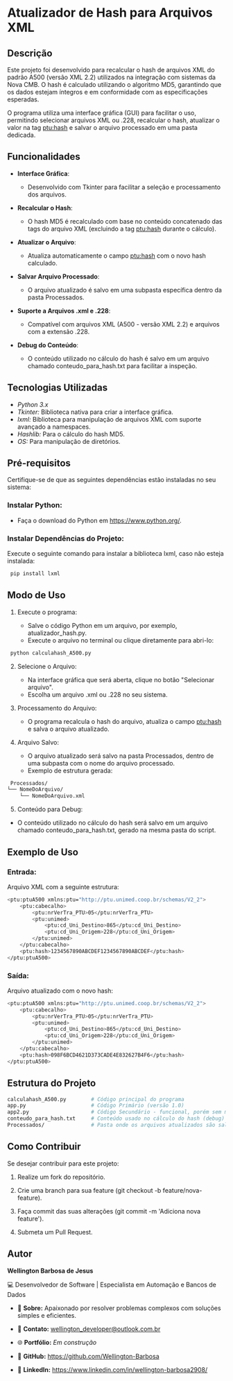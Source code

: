 # Atualizador de Hash para Arquivos XML

## Descrição

Este projeto foi desenvolvido para recalcular o hash de arquivos XML do padrão A500 (versão XML 2.2) utilizados na integração com sistemas da Nova CMB. O hash é calculado utilizando o algoritmo MD5, garantindo que os dados estejam íntegros e em conformidade com as especificações esperadas.

O programa utiliza uma interface gráfica (GUI) para facilitar o uso, permitindo selecionar arquivos XML ou .228, recalcular o hash, atualizar o valor na tag <ptu:hash> e salvar o arquivo processado em uma pasta dedicada.

## Funcionalidades

* **Interface Gráfica**:

   - Desenvolvido com Tkinter para facilitar a seleção e processamento dos arquivos.


* **Recalcular o Hash**: 
    - O hash MD5 é recalculado com base no conteúdo concatenado das tags do arquivo XML (excluindo a tag <ptu:hash> durante o cálculo).


* **Atualizar o Arquivo**:

    - Atualiza automaticamente o campo <ptu:hash> com o novo hash calculado.


* **Salvar Arquivo Processado**:

    - O arquivo atualizado é salvo em uma subpasta específica dentro da pasta Processados.


* **Suporte a Arquivos .xml e .228**:

    - Compatível com arquivos XML (A500 - versão XML 2.2) e arquivos com a extensão .228.


* **Debug do Conteúdo**:

    - O conteúdo utilizado no cálculo do hash é salvo em um arquivo chamado conteudo_para_hash.txt para facilitar a inspeção.


## Tecnologias Utilizadas

  * *Python 3.x*
  * *Tkinter:* Biblioteca nativa para criar a interface gráfica.
  * *lxml:* Biblioteca para manipulação de arquivos XML com suporte avançado a namespaces.
  * *Hashlib:* Para o cálculo do hash MD5.
  * *OS:* Para manipulação de diretórios.


## Pré-requisitos

Certifique-se de que as seguintes dependências estão instaladas no seu sistema:

### Instalar Python:

* Faça o download do Python em https://www.python.org/.


### Instalar Dependências do Projeto:

Execute o seguinte comando para instalar a biblioteca lxml, caso não esteja instalada:

```bash
 pip install lxml
```

## Modo de Uso

1. Execute o programa:

   * Salve o código Python em um arquivo, por exemplo, atualizador_hash.py.
   * Execute o arquivo no terminal ou clique diretamente para abri-lo:

```bash
 python calculahash_A500.py
```

2. Selecione o Arquivo:

   * Na interface gráfica que será aberta, clique no botão "Selecionar arquivo".
   * Escolha um arquivo .xml ou .228 no seu sistema.
   

3. Processamento do Arquivo:

   * O programa recalcula o hash do arquivo, atualiza o campo <ptu:hash> e salva o arquivo atualizado.
   

4. Arquivo Salvo:

   * O arquivo atualizado será salvo na pasta Processados, dentro de uma subpasta com o nome do arquivo processado.
   * Exemplo de estrutura gerada:


```bash
 Processados/
└── NomeDoArquivo/
    └── NomeDoArquivo.xml
```

5. Conteúdo para Debug:

* O conteúdo utilizado no cálculo do hash será salvo em um arquivo chamado conteudo_para_hash.txt, gerado na mesma pasta do script.


## Exemplo de Uso

### Entrada: 

Arquivo XML com a seguinte estrutura:

```bash
<ptu:ptuA500 xmlns:ptu="http://ptu.unimed.coop.br/schemas/V2_2">
    <ptu:cabecalho>
        <ptu:nrVerTra_PTU>05</ptu:nrVerTra_PTU>
        <ptu:unimed>
            <ptu:cd_Uni_Destino>865</ptu:cd_Uni_Destino>
            <ptu:cd_Uni_Origem>228</ptu:cd_Uni_Origem>
        </ptu:unimed>
    </ptu:cabecalho>
    <ptu:hash>1234567890ABCDEF1234567890ABCDEF</ptu:hash>
</ptu:ptuA500>
```

### Saída:

Arquivo atualizado com o novo hash:

```bash
<ptu:ptuA500 xmlns:ptu="http://ptu.unimed.coop.br/schemas/V2_2">
    <ptu:cabecalho>
        <ptu:nrVerTra_PTU>05</ptu:nrVerTra_PTU>
        <ptu:unimed>
            <ptu:cd_Uni_Destino>865</ptu:cd_Uni_Destino>
            <ptu:cd_Uni_Origem>228</ptu:cd_Uni_Origem>
        </ptu:unimed>
    </ptu:cabecalho>
    <ptu:hash>098F6BCD4621D373CADE4E832627B4F6</ptu:hash>
</ptu:ptuA500>
```

## Estrutura do Projeto

```bash
calculahash_A500.py        # Código principal do programa
app.py                     # Código Primário (versão 1.0)
app2.py                    # Código Secundário - funcional, porém sem melhorias
conteudo_para_hash.txt     # Conteúdo usado no cálculo do hash (debug)
Processados/               # Pasta onde os arquivos atualizados são salvos
```

## Como Contribuir

Se desejar contribuir para este projeto:

1. Realize um fork do repositório.

2. Crie uma branch para sua feature (git checkout -b feature/nova-feature).

3. Faça commit das suas alterações (git commit -m 'Adiciona nova feature').

4. Submeta um Pull Request.


## Autor

**Wellington Barbosa de Jesus**

💻 Desenvolvedor de Software | Especialista em Automação e Bancos de Dados


* 🌟 **Sobre:** Apaixonado por resolver problemas complexos com soluções simples e eficientes.

* 📧 **Contato:** <wellington_developer@outlook.com.br>

* 🌐 **Portfólio:** *Em construção*

* 🐙 **GitHub:** <https://github.com/Wellington-Barbosa>

* 👔 **LinkedIn:** <https://www.linkedin.com/in/wellington-barbosa2908/>